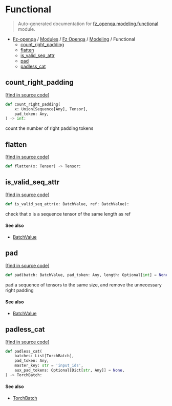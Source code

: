 # Functional

> Auto-generated documentation for [fz_openqa.modeling.functional](blob/master/fz_openqa/modeling/functional.py) module.

- [Fz-openqa](../../README.md#fz-openqa-index) / [Modules](../../MODULES.md#fz-openqa-modules) / [Fz Openqa](../index.md#fz-openqa) / [Modeling](index.md#modeling) / Functional
    - [count_right_padding](#count_right_padding)
    - [flatten](#flatten)
    - [is_valid_seq_attr](#is_valid_seq_attr)
    - [pad](#pad)
    - [padless_cat](#padless_cat)

## count_right_padding

[[find in source code]](blob/master/fz_openqa/modeling/functional.py#L16)

```python
def count_right_padding(
    x: Union[Sequence[Any], Tensor],
    pad_token: Any,
) -> int:
```

count the number of right padding tokens

## flatten

[[find in source code]](blob/master/fz_openqa/modeling/functional.py#L124)

```python
def flatten(x: Tensor) -> Tensor:
```

## is_valid_seq_attr

[[find in source code]](blob/master/fz_openqa/modeling/functional.py#L46)

```python
def is_valid_seq_attr(x: BatchValue, ref: BatchValue):
```

check that x is a sequence tensor of the same length as ref

#### See also

- [BatchValue](#batchvalue)

## pad

[[find in source code]](blob/master/fz_openqa/modeling/functional.py#L30)

```python
def pad(batch: BatchValue, pad_token: Any, length: Optional[int] = None):
```

pad a sequence of tensors to the same size, and remove the unnecessary right padding

#### See also

- [BatchValue](#batchvalue)

## padless_cat

[[find in source code]](blob/master/fz_openqa/modeling/functional.py#L104)

```python
def padless_cat(
    batches: List[TorchBatch],
    pad_token: Any,
    master_key: str = 'input_ids',
    aux_pad_tokens: Optional[Dict[str, Any]] = None,
) -> TorchBatch:
```

#### See also

- [TorchBatch](#torchbatch)

